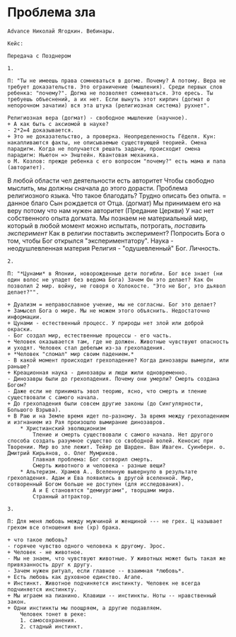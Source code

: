 # Проблема зла

    Advance Николай Ягодкин. Вебинары.
    
    Кейс:

    Передача с Позднером

    1.

    П: "Ты не имеешь права сомневаться в догме. Почему? А потому. Вера не требует доказательств. Это ограничение (мышления). Среди первых слов ребенка: "почему?". Догма не позволяет сомневаться. Это ересь. Ты требуешь объеснений, а их нет. Если вынуть этот кирпич (догмат о непорочном зачатии) вся эта штука (религиозная система) рухнет".
    
    Религиозная вера (догмат) - свободное мышление (научное).
    + А как быть с аксиомой в науке?
    - 2*2=4 доказывается. 
    + Это не доказательство, а проверка. Неопределенность Гёделя. Кун: накапливаются факты, не описываемые существующей теорией. Смена парадигм. Когда не получается решать задачи, происходит смена парадигм: Ньютон => Энштейн. Квантовая механика. 
    о М. Козлов: прежде ребенка с его вопросом "почему?" есть мама и папа (авторитет).
В любой области чел деятельности есть авторитет
    Чтобы свободно мыслить, мы должны сначала до этого дорасти.
    Проблема религиозного языка.
    Что такое благодать? Трудно описать без опыта. = данное благо
    Сын рождается от Отца. (догмат)
    Мы принимаем его на веру потому что нам нужен авторитет (Предание Церкви)
    У нас нет собственного опыта догмата.
    Мы познаем не материальный мир, который в любой момент можно испытать, потрогать, *поставить эксперимент*
    Как в религии поставить эксперимент?
    Попросить Бога о том, чтобы Бог открылся "экспериментатору".
    Наука - неодушлевленная материя
    Религия - "одушевленный" Бог. Личность.

    2. 

    П: "*Цунами* в Японии, новорожденные дети погибли. Бог все знает (ни один волос не упадет без ведома Бога) Зачем Он это делает? Как Он позволил 2 мир. войну, не говоря о Холокосте. "Это не Бог, это дьявол делает?"".
    
    + Дуализм = неправославное учение, мы не согласны. Бог это делает?
    + Замысел Бога о мире. Мы не можем этого объяснить. Недостаточно информации.
    + Цунами - естественный процесс. У природы нет злой или доброй окраски.
    - Бог создал мир, естественные процессы - его часть.
    + Человек оказывается там, где не должен. Животные чувствуют опасность и уходят. Человек стал дебелым из-за грехопадения.
    + *Человек "сломал" мир своим падением.*
    - В какой момент происходит грехопадение? Когда динозавры вымерли, или раньше?
    + Креационная наука - динозавры и люди жили одновременно.
    - Динозавры были до грехопадения. Почему они умерли? Смерть создана Богом?
    - Даже если не принимать эвол теорию, ясно, что смерть и тление существовали с самого начала.
    + До грехопадения были совсем другие законы (до Сингулярности, Большого Взрыва).
    + В Раю и на Земле время идет по-разному. За время между грехопадением и изгнанием из Рая произошло вымирание динозавров.
        * Христианский эволюционизм
            Тление и смерть существовали с самого начала. Нет другого способа создать разумное существо со свободной волей. Кеносис при Творении. Мир во зле лежит. Тейяр де Шарден. Ван Иваген. Суинберн. о. Дмитрий Кирьянов, о. Олег Мумриков.
            Главная проблема: Бог сотворил смерть. 
            Смерть животного и человека - разные вещи?
        * Альтеризм. Храмов А.. Вселенную вывернуло в результате грехопадения. Адам и Ева появились в другой вселенной. Мир, сотворенный Богом больше не доступен (для исследования).
            А и Е становятся "демиургами", творцами мира.
            Странный аттрактор.

    3.

    П: Для меня любовь между мужчиной и женщиной --- не грех. Ц называет грехом все отношения вне (хр) брака.
    
    + что такое любовь?
    - горячее чувство одного человека к другому. Эрос.
    + Человек - не животное. 
    - Мы не знаем, что чувствуют животные. У животных может быть такая же привязанность друг к другу.
    - Зачем нужен ритуал, если главное -- взаимная *любовь*.
    + Есть любовь как духовное единство. Агапе.
    + Инстинкт. Животное подчиняется инстинкту. Человек не всегда подчиняется инстинкту.
    + Мы играем на пианино. Клавиши -- инстинкты. Ноты -- нравственный закон.
    + Одни инстинкты мы поощряем, а другие подавляем.
        Человек тонет в реке:
        1. самосохранения.
        2. стадный инстинкт.


